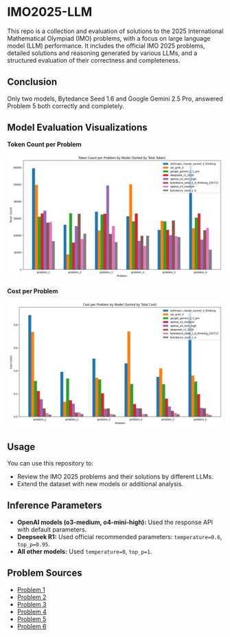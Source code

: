  # IMO2025-LLM

This repo is a collection and evaluation of solutions to the 2025 International Mathematical Olympiad (IMO) problems, with a focus on large language model (LLM) performance. It includes the official IMO 2025 problems, detailed solutions and reasoning generated by various LLMs, and a structured evaluation of their correctness and completeness.

## Conclusion

Only two models, Bytedance Seed 1.6 and Google Gemini 2.5 Pro, answered Problem 5 both correctly and completely.

## Model Evaluation Visualizations

**Token Count per Problem**

![Token Count per Problem by Model](plots/token_count_per_problem.png)

**Cost per Problem**

![Cost per Problem by Model](plots/cost_per_problem.png)

## Usage

You can use this repository to:
- Review the IMO 2025 problems and their solutions by different LLMs.
- Extend the dataset with new models or additional analysis.

## Inference Parameters

- **OpenAI models (o3-medium, o4-mini-high):** Used the response API with default parameters.
- **Deepseek R1:** Used official recommended parameters: `temperature=0.6`, `top_p=0.95`.
- **All other models:** Used `temperature=0`, `top_p=1`.

## Problem Sources

- [Problem 1](https://artofproblemsolving.com/community/c6t1881404f6h3609787_sunny_lines)
- [Problem 2](https://artofproblemsolving.com/community/c6t1881404f6h3609790_imo_2025_p2)
- [Problem 3](https://artofproblemsolving.com/community/c6t1881404f6h3609789_bonza_functions)
- [Problem 4](https://artofproblemsolving.com/community/c6t360f6h3611033_next_term_is_sum_of_three_largest_proper_divisors)
- [Problem 5](https://artofproblemsolving.com/community/c6h3610486_the_inekoalaty_game)
- [Problem 6](https://artofproblemsolving.com/community/c6t1881404f6h3610487_i_miss_turbo)



